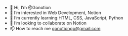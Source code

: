- 👋 Hi, I’m @Gonotion
- 👀 I’m interested in Web Development, Notion
- 🌱 I’m currently learning HTML, CSS, JavaScript, Python
- 💞️ I’m looking to collaborate on Notion
- 📫 How to reach me gonotiongo@gmail.com

<!---
Gonotion/Gonotion is a ✨ special ✨ repository because its `README.md` (this file) appears on your GitHub profile.
You can click the Preview link to take a look at your changes.
--->
